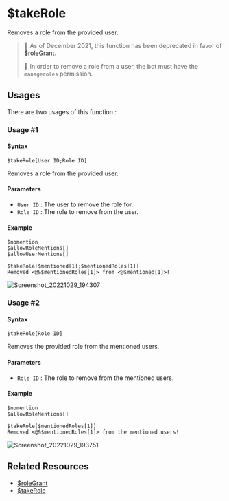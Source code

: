 # $takeRole
Removes a role from the provided user.

> 📌 As of December 2021, this function has been deprecated in favor of [$roleGrant](./roleGrant.md).
>
>  📌 In order to remove a role from a user, the bot must have the `manageroles` permission.

## Usages
There are two usages of this function :

### Usage #1
#### Syntax
```
$takeRole[User ID;Role ID]
```
Removes a role from the provided user.

#### Parameters
- `User ID` : The user to remove the role for.
- `Role ID` : The role to remove from the user.

#### Example
```
$nomention
$allowRoleMentions[]
$allowUserMentions[]

$takeRole[$mentioned[1];$mentionedRoles[1]]
Removed <@&$mentionedRoles[1]> from <@$mentioned[1]>!
```
![Screenshot_20221029_194307](https://user-images.githubusercontent.com/95774950/198837000-f9647416-754f-4c99-8d5f-bb86dcfb84f8.png)

### Usage #2
#### Syntax
```
$takeRole[Role ID]
```
Removes the provided role from the mentioned users.

#### Parameters
- `Role ID` : The role to remove from the mentioned users.

#### Example
```
$nomention
$allowRoleMentions[]

$takeRole[$mentionedRoles[1]]
Removed <@&$mentionedRoles[1]> from the mentioned users!
```
![Screenshot_20221029_193751](https://user-images.githubusercontent.com/95774950/198837013-a39c8a69-29aa-4cec-b319-0b04365c200d.png)

## Related Resources
- [$roleGrant](./roleGrant.md)
- [$takeRole](./takeRole.md)
